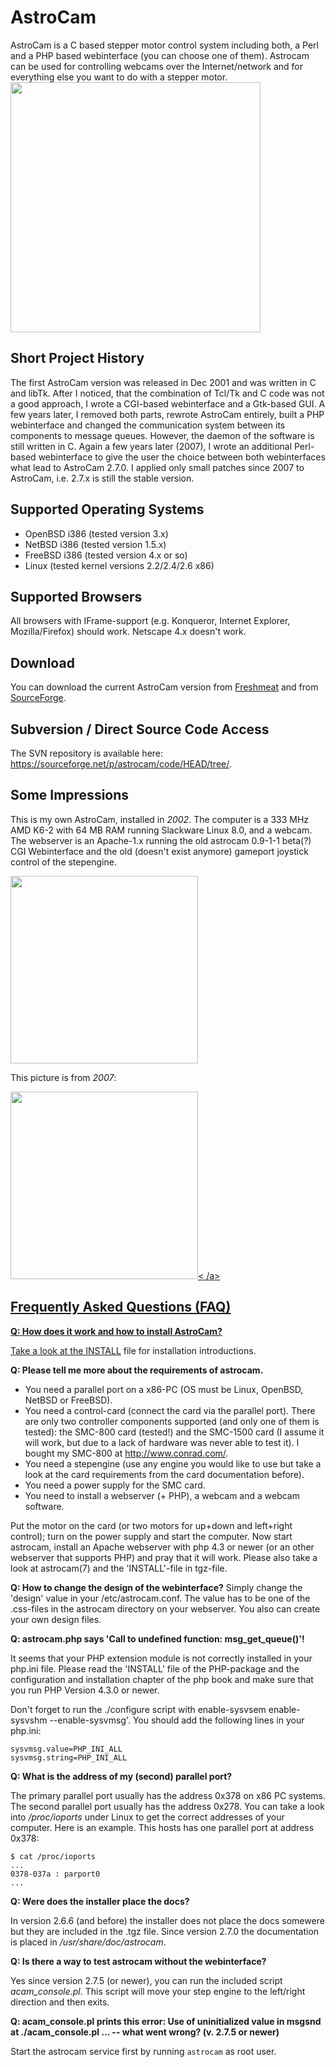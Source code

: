 # AstroCam

AstroCam is a C based stepper motor control system including both, a
Perl and a PHP based webinterface (you can choose one of them). Astrocam
can be used for controlling webcams over the Internet/network and for
everything else you want to do with a stepper motor.
 
<img src="https://www.wendzel.de/images/astrocam.jpg" width="400" />

## Short Project History

The first AstroCam version was released in Dec 2001 and was written in C
and libTk. After I noticed, that the combination of Tcl/Tk and C code
was not a good approach, I wrote a CGI-based webinterface and a
Gtk-based GUI. A few years later, I removed both parts, rewrote AstroCam
entirely, built a PHP webinterface and changed the communication system
between its components to message queues. However, the daemon of the
software is still written in C. Again a few years later (2007), I wrote
an additional Perl-based webinterface to give the user the choice
between both webinterfaces what lead to AstroCam 2.7.0. I applied only
small patches since 2007 to AstroCam, i.e. 2.7.x is still the stable
version.


## Supported Operating Systems

- OpenBSD i386 (tested version 3.x)
- NetBSD i386 (tested version 1.5.x)
- FreeBSD i386 (tested version 4.x or so)
- Linux (tested kernel versions 2.2/2.4/2.6 x86)

## Supported Browsers

All browsers with IFrame-support (e.g. Konqueror, Internet Explorer, Mozilla/Firefox) should work. Netscape 4.x doesn't work.

## Download

You can download the current AstroCam version from [Freshmeat](http://freshmeat.net/projects/astrocam/) and from [SourceForge](http://sourceforge.net/projects/astrocam).

## Subversion / Direct Source Code Access

The SVN repository is available here: <https://sourceforge.net/p/astrocam/code/HEAD/tree/>.

## Some Impressions

This is my own AstroCam, installed in _2002_. The computer is a 333 MHz AMD K6-2 with 64 MB RAM running Slackware Linux 8.0, and a webcam. The webserver is an Apache-1.x running the old astrocam 0.9-1-1 beta(?) CGI Webinterface and the old (doesn't exist anymore) gameport joystick control of the stepengine.

<a href="http://www.wendzel.de/images/cdps_cam.jpg"><img src="https://www.wendzel.de/images/cdps_cam_s.jpg" width="300" /></a>


This picture is from _2007_:

<a href="https://www.wendzel.de/images/astrocam_2007.jpg"><img src="https://www.wendzel.de/images/astrocam_2007.jpg" width="300" />< /a>


## Frequently Asked Questions (FAQ)

**Q: How does it work and how to install AstroCam?**

Take a look at the [INSTALL](https://sourceforge.net/p/astrocam/code/HEAD/tree/v2.x/INSTALL) file for installation introductions.

**Q: Please tell me more about the requirements of astrocam.**

- You need a parallel port on a x86-PC (OS must be Linux, OpenBSD, NetBSD or FreeBSD).
- You need a control-card (connect the card via the parallel port). There are only two controller components supported (and only one of them is tested): the SMC-800 card (tested!) and the SMC-1500 card (I assume it will work, but due to a lack of hardware was never able to test it). I bought my SMC-800 at http://www.conrad.com/.
- You need a stepengine (use any engine you would like to use but take a look at the card requirements from the card documentation before).
- You need a power supply for the SMC card.
- You need to install a webserver (+ PHP), a webcam and a webcam software.

Put the motor on the card (or two motors for up+down and left+right control); turn on the power supply and start the computer. Now start
astrocam, install an Apache webserver with php 4.3 or newer (or an other webserver that supports PHP) and pray that it will work. Please also take a look at astrocam(7) and the 'INSTALL'-file in tgz-file.

**Q: How to change the design of the webinterface?**
Simply change the 'design' value in your /etc/astrocam.conf. The value has to be one of the .css-files in the astrocam directory on your webserver. You also can create your own design files.

**Q: astrocam.php says 'Call to undefined function: msg_get_queue()'!**

It seems that your PHP extension module is not correctly installed in your php.ini file. Please read the 'INSTALL' file of the PHP-package and the configuration and installation chapter of the php book and make sure that you run PHP Version 4.3.0 or newer.

Don't forget to run the ./configure script with enable-sysvsem enable-sysvshm --enable-sysvmsg'. You should add the following lines in your php.ini:

```
sysvmsg.value=PHP_INI_ALL
sysvmsg.string=PHP_INI_ALL
```

**Q: What is the address of my (second) parallel port?**

The primary parallel port usually has the address 0x378 on x86 PC systems. The second parallel port usually has the address 0x278. You can take a look into */proc/ioports* under Linux to get the correct addresses of your computer. Here is an example. This hosts has one parallel port at address 0x378:

```
$ cat /proc/ioports
...
0378-037a : parport0
...
```

**Q: Were does the installer place the docs?**

In version 2.6.6 (and before) the installer does not place the docs somewere but they are included in the .tgz file. Since version 2.7.0 the documentation is placed in */usr/share/doc/astrocam*.

**Q: Is there a way to test astrocam without the webinterface?**

Yes since version 2.7.5 (or newer), you can run the included script *acam_console.pl*. This script will move your step engine to the left/right direction and then exits.

**Q: acam_console.pl prints this error: Use of uninitialized value in msgsnd at ./acam_console.pl ... -- what went wrong? (v. 2.7.5 or newer)**

Start the astrocam service first by running `astrocam` as root user.
